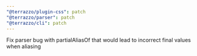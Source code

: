 ```yaml
---
"@terrazzo/plugin-css": patch
"@terrazzo/parser": patch
"@terrazzo/cli": patch
---
```


Fix parser bug with partialAliasOf that would lead to incorrect final values when aliasing
